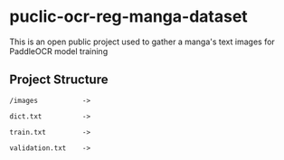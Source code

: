 # puclic-ocr-reg-manga-dataset
This is an open public project used to gather a manga's text images for PaddleOCR model training
## Project Structure
```
/images           ->

dict.txt          ->

train.txt         ->

validation.txt    ->
```
